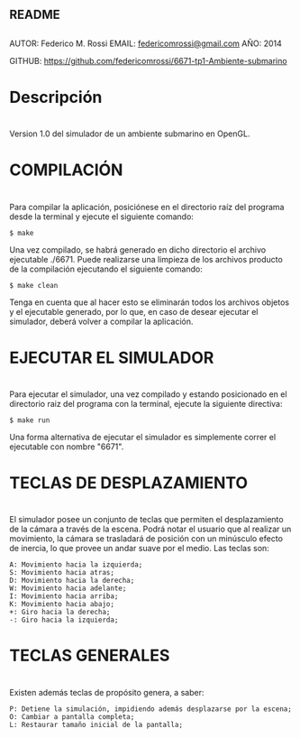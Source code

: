 ##
## README
## 

AUTOR:	Federico M. Rossi
EMAIL:	federicomrossi@gmail.com
AÑO:	2014

GITHUB: https://github.com/federicomrossi/6671-tp1-Ambiente-submarino



#
# Descripción
#

Version 1.0 del simulador de un ambiente submarino en OpenGL.


#
# COMPILACIÓN
#

Para compilar la aplicación, posiciónese en el directorio raíz del programa desde la terminal y ejecute el siguiente comando:

	$ make

Una vez compilado, se habrá generado en dicho directorio el archivo ejecutable ./6671.
Puede realizarse una limpieza de los archivos producto de la compilación ejecutando el siguiente comando:

	$ make clean

Tenga en cuenta que al hacer esto se eliminarán todos los archivos objetos y el ejecutable generado, por lo que, en caso de desear ejecutar el simulador, deberá volver a compilar la aplicación.


#
# EJECUTAR EL SIMULADOR
#

Para ejecutar el simulador, una vez compilado y estando posicionado en el directorio raiz del programa con la terminal, ejecute la siguiente directiva:

	$ make run

Una forma alternativa de ejecutar el simulador es simplemente correr el ejecutable con nombre "6671".


#
# TECLAS DE DESPLAZAMIENTO
#

El simulador posee un conjunto de teclas que permiten el desplazamiento
de la cámara a través de la escena. Podrá notar el usuario que al realizar
un movimiento, la cámara se trasladará de posición con un minúsculo efecto
de inercia, lo que provee un andar suave por el medio.
Las teclas son:

	A: Movimiento hacia la izquierda;
	S: Movimiento hacia atras;
	D: Movimiento hacia la derecha;
	W: Movimiento hacia adelante;
	I: Movimiento hacia arriba;
	K: Movimiento hacia abajo;
	+: Giro hacia la derecha;
	-: Giro hacia la izquierda;


#
# TECLAS GENERALES
#

Existen además teclas de propósito genera, a saber:

	P: Detiene la simulación, impidiendo además desplazarse por la escena;
	O: Cambiar a pantalla completa;
	L: Restaurar tamaño inicial de la pantalla;
